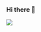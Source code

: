 ### Hi there 👋


<img src='https://camo.githubusercontent.com/b768d1d8a67acc9dccab07b32fb77d05e800f18c4b50a8a66dd62c9e2372c86f/68747470733a2f2f6f746b7269746b69732e636f6d2f77702d636f6e74656e742f75706c6f6164732f323032322f30372f67777566712e676966'>

